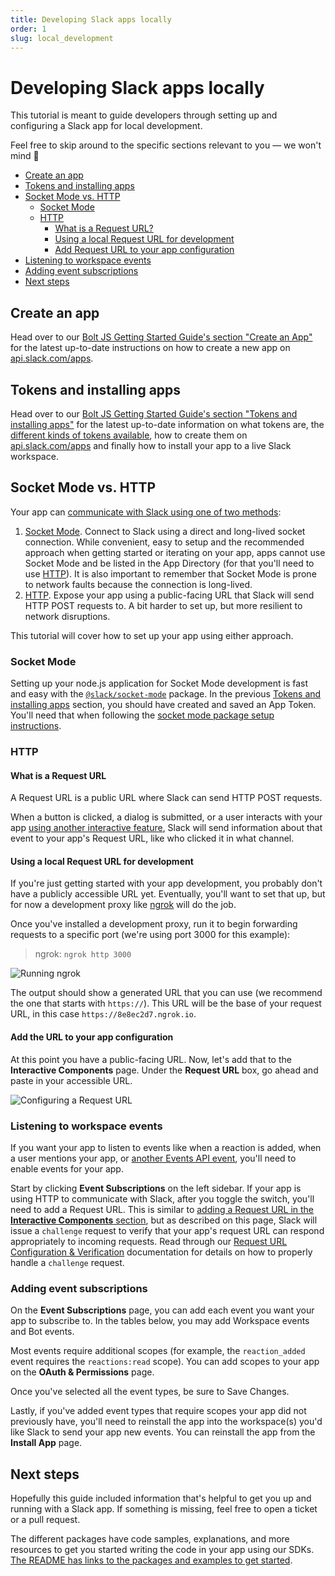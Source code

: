 ```yaml
---
title: Developing Slack apps locally
order: 1
slug: local_development
---
```


# Developing Slack apps locally

This tutorial is meant to guide developers through setting up and configuring a Slack app for local development.

Feel free to skip around to the specific sections relevant to you — we won't mind 🙂

- [Create an app](#create-an-app)
- [Tokens and installing apps](#tokens-and-installing-apps)
- [Socket Mode vs. HTTP](#socket-mode-vs-http)
  - [Socket Mode](#socket-mode)
  - [HTTP](#http)
    - [What is a Request URL?](#what-is-a-request-url)
    - [Using a local Request URL for development](#using-a-local-request-url-for-development)
    - [Add Request URL to your app configuration](#add-the-url-to-your-app-configuration)
- [Listening to workspace events](#listening-to-workspace-events)
- [Adding event subscriptions](#adding-event-subscriptions)
- [Next steps](#next-steps)


## Create an app
Head over to our [Bolt JS Getting Started Guide's section "Create an App"](https://slack.dev/bolt-js/tutorial/getting-started#create-an-app) for the latest up-to-date instructions on how to create a new app on [api.slack.com/apps](https://api.slack.com/apps).

## Tokens and installing apps
Head over to our [Bolt JS Getting Started Guide's section "Tokens and installing apps"](https://slack.dev/bolt-js/tutorial/getting-started#tokens-and-installing-apps) for the latest up-to-date information on what tokens are, the [different kinds of tokens available](https://api.slack.com/docs/token-types), how to create them on [api.slack.com/apps](https://api.slack.com/apps) and finally how to install your app to a live Slack workspace.

## Socket Mode vs. HTTP
Your app can [communicate with Slack using one of two methods](https://api.slack.com/apis/connections):

1. [Socket Mode](https://api.slack.com/apis/connections/socket). Connect to Slack using a direct and long-lived socket connection. While convenient, easy to setup and the recommended approach when getting started or iterating on your app, apps cannot use Socket Mode and be listed in the App Directory (for that you'll need to use [HTTP](#http)). It is also important to remember that Socket Mode is prone to network faults because the connection is long-lived.
2. [HTTP](https://api.slack.com/apis/connections/events-api). Expose your app using a public-facing URL that Slack will send HTTP POST requests to. A bit harder to set up, but more resilient to network disruptions.

This tutorial will cover how to set up your app using either approach.

### Socket Mode

Setting up your node.js application for Socket Mode development is fast and easy with the [`@slack/socket-mode`](https://slack.dev/node-slack-sdk/socket-mode) package. In the previous [Tokens and installing apps](#tokens-and-installing-apps) section, you should have created and saved an App Token. You'll need that when following the [socket mode package setup instructions](../socket-mode).

### HTTP

#### What is a Request URL
A Request URL is a public URL where Slack can send HTTP POST requests.

When a button is clicked, a dialog is submitted, or a user interacts with your app [using another interactive feature](https://api.slack.com/messaging/interactivity), Slack will send information about that event to your app's Request URL, like who clicked it in what channel.

#### Using a local Request URL for development
If you're just getting started with your app development, you probably don't have a publicly accessible URL yet. Eventually, you'll want to set that up, but for now a development proxy like [ngrok](https://ngrok.com/) will do the job.

Once you've installed a development proxy, run it to begin forwarding requests to a specific port (we're using port 3000 for this example):

> ngrok: `ngrok http 3000`

![Running ngrok](ngrok.gif "Running ngrok")

The output should show a generated URL that you can use (we recommend the one that starts with `https://`). This URL will be the base of your request URL, in this case `https://8e8ec2d7.ngrok.io`.

#### Add the URL to your app configuration
At this point you have a public-facing URL. Now, let's add that to the **Interactive Components** page. Under the **Request URL** box, go ahead and paste in your accessible URL.

![Configuring a Request URL](request-url-config.png "Configuring a Request URL")

### Listening to workspace events
If you want your app to listen to events like when a reaction is added, when a user mentions your app, or [another Events API event](https://api.slack.com/events), you'll need to enable events for your app.

Start by clicking **Event Subscriptions** on the left sidebar. If your app is using HTTP to communicate with Slack, after you toggle the switch, you'll need to add a Request URL. This is similar to [adding a Request URL in the **Interactive Components** section](#what-is-a-Request-URL), but as described on this page, Slack will issue a `challenge` request to verify that your app's request URL can respond appropriately to incoming requests. Read through our [Request URL Configuration &amp; Verification](https://api.slack.com/apis/connections/events-api#the-events-api__subscribing-to-event-types__events-api-request-urls__request-url-configuration--verification) documentation for details on how to properly handle a `challenge` request.

### Adding event subscriptions
On the **Event Subscriptions** page, you can add each event you want your app to subscribe to. In the tables below, you may add Workspace events and Bot events.

Most events require additional scopes (for example, the `reaction_added` event requires the `reactions:read` scope). You can add scopes to your app on the **OAuth & Permissions** page.

Once you've selected all the event types, be sure to Save Changes.

Lastly, if you've added event types that require scopes your app did not previously have, you'll need to reinstall the app into the workspace(s) you'd like Slack to send your app new events. You can reinstall the app from the **Install App** page.

## Next steps
Hopefully this guide included information that's helpful to get you up and running with a Slack app. If something is missing, feel free to open a ticket or a pull request.

The different packages have code samples, explanations, and more resources to get you started writing the code in your app using our SDKs. [The README has links to the packages and examples to get started](https://github.com/slackapi/node-slack-sdk).
